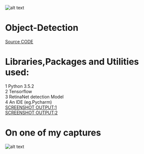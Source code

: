 ![alt text](https://hacktoberfest.digitalocean.com/assets/logo-hf19-header-8245176fe235ab5d942c7580778a914110fa06a23c3d55bf40e2d061809d8785.svg)
# Object-Detection
[Source CODE](https://github.com/shashank077/Object-Detection/blob/master/Firstdetection.py)
# Libraries,Packages and Utilities used:
1 Python 3.5.2\
2 Tensorflow\
3 RetinaNet detection Model\
4 An IDE (eg.Pycharm)\
[SCREENSHOT OUTPUT:1](https://github.com/shashank077/Object-Detection/blob/master/Screenshot%20(122).png)\
[SCREENSHOT OUTPUT:2](https://github.com/shashank077/Object-Detection/blob/master/Screenshot%20(122).png)
# On one of my captures
![alt text](https://github.com/shashank077/Object-Detection/blob/master/imagenew.jpg)
